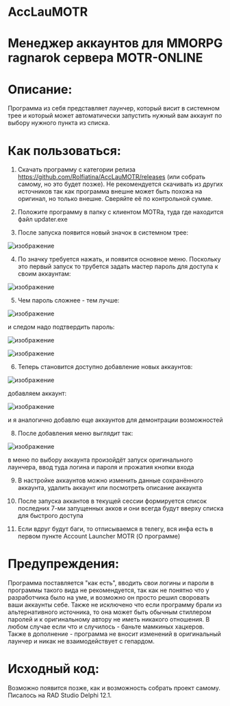# AccLauMOTR

# Менеджер аккаунтов для MMORPG ragnarok сервера MOTR-ONLINE

# Описание:

Программа из себя представляет лаунчер, который висит в системном трее и который может автоматически запустить нужный вам аккаунт по выбору нужного пункта из списка. 

# Как пользоваться:

1) Скачать программу с категории релиза https://github.com/Rolfiatina/AccLauMOTR/releases (или собрать самому, но это будет позже). Не рекомендуется скачивать из других источников так как программа внешне может быть похожа на оригинал, но только внешне. Сверяйте её по контрольной сумме.

2) Положите программу в папку с клиентом MOTRа, туда где находится файл updater.exe

3) После запуска появится новый значок в системном трее:

![изображение](https://github.com/user-attachments/assets/e7cb50eb-438b-431a-bee6-8d7f5afc4d16)

4) По значку требуется нажать, и появится основное меню. Поскольку это первый запуск то трубется задать мастер пароль для доступа к своим аккаунтам:

![изображение](https://github.com/user-attachments/assets/db0fea78-30be-49cf-9685-12a825e65368)

5) Чем пароль сложнее - тем лучше:

![изображение](https://github.com/user-attachments/assets/8ccbb538-96fe-482c-88b4-d5fedcbc3f20)

и следом надо подтвердить пароль:

![изображение](https://github.com/user-attachments/assets/43dfef0d-4c6c-495a-8673-9333ede143cb)

![изображение](https://github.com/user-attachments/assets/53d2e2e3-26be-4761-a5d5-996e45018932)

6) Теперь становится доступно добавление новых аккаунтов:

![изображение](https://github.com/user-attachments/assets/f913d762-105e-4700-a568-bc724dd0ac19)

добавляем аккаунт:

![изображение](https://github.com/user-attachments/assets/7c5c52f5-4339-4934-ab2d-da117c270ebe)

и я аналогично добавлю еще аккаунтов для демонтрации возможностей

8) После добавления меню выглядит так:

![изображение](https://github.com/user-attachments/assets/1341b020-51ef-49c7-aedc-408662bcb79f)

в меню по выбору аккаунта произойдёт запуск оригинального лаунчера, ввод туда логина и пароля и прожатия кнопки входа

9) В настройке аккаунтов можно изменить данные сохранённого аккаунта, удалить аккаунт или посмотреть описание аккаунта

10) После запуска аккантов в текущей сессии формируется список последних 7-ми запущенных акков и они всегда будут вверху списка для быстрого доступа

11) Если вдруг будут баги, то отписываемся в телегу, вся инфа есть в первом пункте Account Launcher MOTR (О программе)

# Предупреждения:

Программа поставляется "как есть", вводить свои логины и пароли в программы такого вида не рекомендуется, так как не понятно что у разработчика было на уме, и возможно он просто решил своровать ваши аккаунты себе. Также не исключено что если программу брали из альтернативного источника, то она может быть обычным стиллером паролей и к оригинальному автору не иметь никакого отношения. В любом случае если что и случилось - баньте мамкиных хацкеров. Также в дополнение - программа не вносит изменений в оригинальный лаунчер и никак не взаимодействует с гепардом.

# Исходный код:

Возможно появится позже, как и возможность собрать проект самому. Писалось на RAD Studio Delphi 12.1.




   
